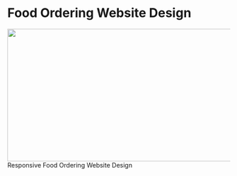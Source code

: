 # Food Ordering Website Design


<img src="Image.png" align="right" width="600" height="300">
Responsive Food Ordering Website Design 
